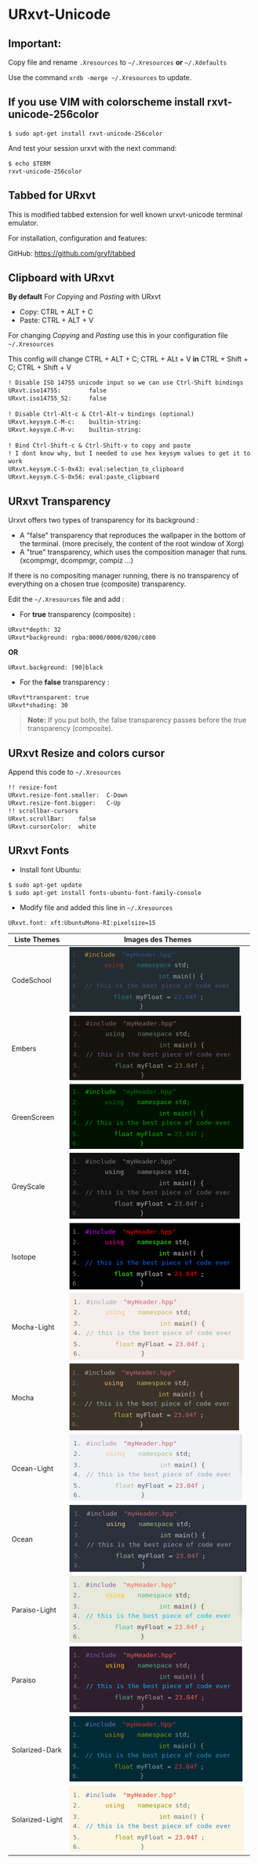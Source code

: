 # URxvt-Unicode

## Important:
Copy file and rename `.Xresources` to `~/.Xresources` **or** `~/.Xdefaults`

Use the command `xrdb -merge ~/.Xresources` to update.

## If you use VIM with colorscheme install rxvt-unicode-256color
```shell
$ sudo apt-get install rxvt-unicode-256color
```
And test your session urxvt with the next command:
```shell
$ echo $TERM
rxvt-unicode-256color
```

## Tabbed for URxvt
This is modified tabbed extension for well known urxvt-unicode terminal emulator.

For installation, configuration and features:

GitHub: https://github.com/gryf/tabbed

## Clipboard with URxvt
**By default**
For *Copying* and *Pasting* with URxvt
* Copy: CTRL + ALT + C
* Paste: CTRL + ALT + V

For changing *Copying* and *Pasting* use this in your configuration file `~/.Xresources`

This config will change CTRL + ALT + C; CTRL + ALt + V **in** CTRL + Shift + C; CTRL + Shift + V
```
! Disable ISO 14755 unicode input so we can use Ctrl-Shift bindings
URxvt.iso14755:        false
URxvt.iso14755_52:     false

! Disable Ctrl-Alt-c & Ctrl-Alt-v bindings (optional)
URxvt.keysym.C-M-c:    builtin-string:
URxvt.keysym.C-M-v:    builtin-string:

! Bind Ctrl-Shift-c & Ctrl-Shift-v to copy and paste
! I dont know why, but I needed to use hex keysym values to get it to work
URxvt.keysym.C-S-0x43: eval:selection_to_clipboard
URxvt.keysym.C-S-0x56: eval:paste_clipboard
```

## URxvt Transparency
Urxvt offers two types of transparency for its background :

* A "false" transparency that reproduces the wallpaper in the bottom of the terminal.
(more precisely, the content of the root window of Xorg)
* A "true" transparency, which uses the composition manager that runs.
(xcompmgr, dcompmgr, compiz ...)

If there is no compositing manager running, there is no transparency of everything on a chosen true (composite) transparency.

Edit the `~/.Xresources` file and add :
* For **true** transparency (composite) :
```
URxvt*depth: 32
URxvt*background: rgba:0000/0000/0200/c800
```
**OR**
```
URxvt.background: [90]black
```

* For the **false** transparency :
```
URxvt*transparent: true
URxvt*shading: 30
```
> **Note:** If you put both, the false transparency passes before the true transparency (composite).
## URxvt Resize and colors cursor
Append this code to `~/.Xresources`
```
!! resize-font
URxvt.resize-font.smaller:	C-Down
URxvt.resize-font.bigger:	C-Up
!! scrollbar-cursors
URxvt.scrollBar:	false
URxvt.cursorColor:	white
```
## URxvt Fonts
* Install font Ubuntu:
```shell
$ sudo apt-get update
$ sudo apt-get install fonts-ubuntu-font-family-console
```

* Modify file and added this line in `~/.Xresources`
```
URxvt.font: xft:UbuntuMono-RI:pixelsize=15
```

|Liste Themes|Images des Themes|
|------------|-----------------|
|CodeSchool|![](https://github.com/PhineasPhreak/dotfiles/blob/master/configs/urxvt-unicode/codeschool/urxvt-unicode-theme-codeschool.png)|
|Embers|![](https://github.com/PhineasPhreak/dotfiles/blob/master/configs/urxvt-unicode/embers/urxvt-unicode-theme-embers.png)|
|GreenScreen|![](https://github.com/PhineasPhreak/dotfiles/blob/master/configs/urxvt-unicode/greenscreen/urxvt-unicode-theme-greenscreen.png)|
|GreyScale|![](https://github.com/PhineasPhreak/dotfiles/blob/master/configs/urxvt-unicode/greyscale/urxvt-unicode-theme-greyscale.png)|
|Isotope|![](https://github.com/PhineasPhreak/dotfiles/blob/master/configs/urxvt-unicode/isotope/urxvt-unicode-theme-isotope.png)|
|Mocha-Light|![](https://github.com/PhineasPhreak/dotfiles/blob/master/configs/urxvt-unicode/mocha-light/urxvt-unicode-theme-mocha-light.png)|
|Mocha|![](https://github.com/PhineasPhreak/dotfiles/blob/master/configs/urxvt-unicode/mocha/urxvt-unicode-theme-mocha.png)|
|Ocean-Light|![](https://github.com/PhineasPhreak/dotfiles/blob/master/configs/urxvt-unicode/ocean-light/urxvt-unicode-theme-ocean-light.png)|
|Ocean|![](https://github.com/PhineasPhreak/dotfiles/blob/master/configs/urxvt-unicode/ocean/urxvt-unicode-theme-ocean.png)|
|Paraiso-Light|![](https://github.com/PhineasPhreak/dotfiles/blob/master/configs/urxvt-unicode/paraiso-light/urxvt-unicode-theme-paraiso-light.png)|
|Paraiso|![](https://github.com/PhineasPhreak/dotfiles/blob/master/configs/urxvt-unicode/paraiso/urxvt-unicode-theme-paraiso.png)|
|Solarized-Dark|![](https://github.com/PhineasPhreak/dotfiles/blob/master/configs/urxvt-unicode/solarized-dark/urxvt-unicode-theme-solarized-dark.png)|
|Solarized-Light|![](https://github.com/PhineasPhreak/dotfiles/blob/master/configs/urxvt-unicode/solarized-light/urxvt-unicode-theme-solarized-light.png)|
